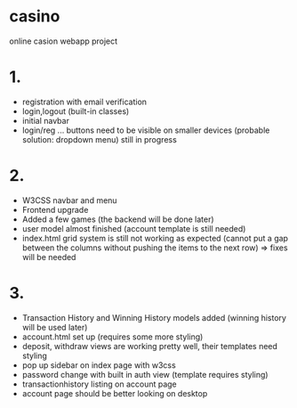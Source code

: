 # casino
online casion webapp project

# 1.
- registration with email verification
- login,logout (built-in classes)
- initial navbar
- login/reg ... buttons need to be visible on smaller devices (probable solution: dropdown menu) still in progress

# 2.
- W3CSS navbar and menu
- Frontend upgrade
- Added a few games (the backend will be done later)
- user model almost finished (account template is still needed)
- index.html grid system is still not working as expected (cannot put a gap between the columns without pushing the items to the next row) => fixes will be needed

# 3.
- Transaction History and Winning History models added (winning history will be used later)
- account.html set up (requires some more styling)
- deposit, withdraw views are working pretty well, their templates need styling
- pop up sidebar on index page with w3css
- password change with built in auth view (template requires styling)
- transactionhistory listing on account page
- account page should be better looking on desktop
